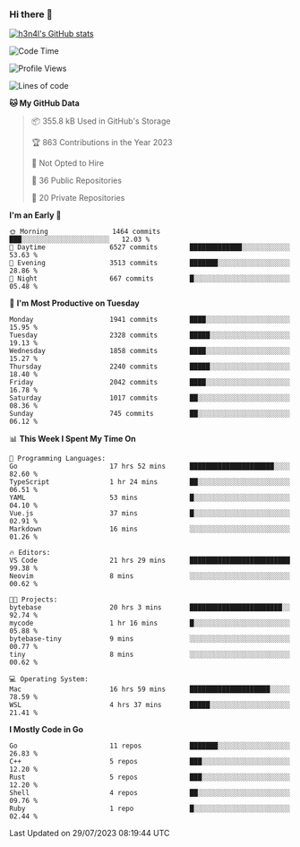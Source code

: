 ### Hi there 👋

[![h3n4l's GitHub stats](https://github-readme-stats.vercel.app/api?username=h3n4l&count_private=true&show_icons=true&theme=radical)](https://github.com/h3n4l/github-readme-stats)

<!--START_SECTION:waka-->
![Code Time](http://img.shields.io/badge/Code%20Time-1%2C453%20hrs-blue)

![Profile Views](http://img.shields.io/badge/Profile%20Views-2-blue)

![Lines of code](https://img.shields.io/badge/From%20Hello%20World%20I%27ve%20Written-3.3%20million%20lines%20of%20code-blue)

**🐱 My GitHub Data** 

> 📦 355.8 kB Used in GitHub's Storage 
 > 
> 🏆 863 Contributions in the Year 2023
 > 
> 🚫 Not Opted to Hire
 > 
> 📜 36 Public Repositories 
 > 
> 🔑 20 Private Repositories 
 > 
**I'm an Early 🐤** 

```text
🌞 Morning                1464 commits        ███░░░░░░░░░░░░░░░░░░░░░░   12.03 % 
🌆 Daytime                6527 commits        █████████████░░░░░░░░░░░░   53.63 % 
🌃 Evening                3513 commits        ███████░░░░░░░░░░░░░░░░░░   28.86 % 
🌙 Night                  667 commits         █░░░░░░░░░░░░░░░░░░░░░░░░   05.48 % 
```
📅 **I'm Most Productive on Tuesday** 

```text
Monday                   1941 commits        ████░░░░░░░░░░░░░░░░░░░░░   15.95 % 
Tuesday                  2328 commits        █████░░░░░░░░░░░░░░░░░░░░   19.13 % 
Wednesday                1858 commits        ████░░░░░░░░░░░░░░░░░░░░░   15.27 % 
Thursday                 2240 commits        █████░░░░░░░░░░░░░░░░░░░░   18.40 % 
Friday                   2042 commits        ████░░░░░░░░░░░░░░░░░░░░░   16.78 % 
Saturday                 1017 commits        ██░░░░░░░░░░░░░░░░░░░░░░░   08.36 % 
Sunday                   745 commits         ██░░░░░░░░░░░░░░░░░░░░░░░   06.12 % 
```


📊 **This Week I Spent My Time On** 

```text
💬 Programming Languages: 
Go                       17 hrs 52 mins      █████████████████████░░░░   82.60 % 
TypeScript               1 hr 24 mins        ██░░░░░░░░░░░░░░░░░░░░░░░   06.51 % 
YAML                     53 mins             █░░░░░░░░░░░░░░░░░░░░░░░░   04.10 % 
Vue.js                   37 mins             █░░░░░░░░░░░░░░░░░░░░░░░░   02.91 % 
Markdown                 16 mins             ░░░░░░░░░░░░░░░░░░░░░░░░░   01.26 % 

🔥 Editors: 
VS Code                  21 hrs 29 mins      █████████████████████████   99.38 % 
Neovim                   8 mins              ░░░░░░░░░░░░░░░░░░░░░░░░░   00.62 % 

🐱‍💻 Projects: 
bytebase                 20 hrs 3 mins       ███████████████████████░░   92.74 % 
mycode                   1 hr 16 mins        █░░░░░░░░░░░░░░░░░░░░░░░░   05.88 % 
bytebase-tiny            9 mins              ░░░░░░░░░░░░░░░░░░░░░░░░░   00.77 % 
tiny                     8 mins              ░░░░░░░░░░░░░░░░░░░░░░░░░   00.62 % 

💻 Operating System: 
Mac                      16 hrs 59 mins      ████████████████████░░░░░   78.59 % 
WSL                      4 hrs 37 mins       █████░░░░░░░░░░░░░░░░░░░░   21.41 % 
```

**I Mostly Code in Go** 

```text
Go                       11 repos            ███████░░░░░░░░░░░░░░░░░░   26.83 % 
C++                      5 repos             ███░░░░░░░░░░░░░░░░░░░░░░   12.20 % 
Rust                     5 repos             ███░░░░░░░░░░░░░░░░░░░░░░   12.20 % 
Shell                    4 repos             ██░░░░░░░░░░░░░░░░░░░░░░░   09.76 % 
Ruby                     1 repo              █░░░░░░░░░░░░░░░░░░░░░░░░   02.44 % 
```




 Last Updated on 29/07/2023 08:19:44 UTC
<!--END_SECTION:waka-->

